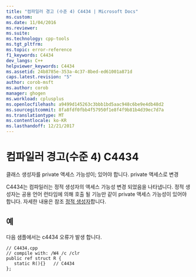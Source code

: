 ```yaml
---
title: "컴파일러 경고 (수준 4) C4434 | Microsoft Docs"
ms.custom: 
ms.date: 11/04/2016
ms.reviewer: 
ms.suite: 
ms.technology: cpp-tools
ms.tgt_pltfrm: 
ms.topic: error-reference
f1_keywords: C4434
dev_langs: C++
helpviewer_keywords: C4434
ms.assetid: 24b8785e-353a-4c37-8bed-ed61001a871d
caps.latest.revision: "5"
author: corob-msft
ms.author: corob
manager: ghogen
ms.workload: cplusplus
ms.openlocfilehash: a9499d145263c3bbb1bd5aac948c6be9e4db48d2
ms.sourcegitcommit: 8fa8fdf0fbb4f57950f1e8f4f9b81b4d39ec7d7a
ms.translationtype: MT
ms.contentlocale: ko-KR
ms.lasthandoff: 12/21/2017
---
```

# <a name="compiler-warning-level-4-c4434"></a>컴파일러 경고(수준 4) C4434
클래스 생성자를 private 액세스 가능성이; 있어야 합니다. private 액세스로 변경  
  
 C4434는 컴파일러는 정적 생성자의 액세스 가능성 변경 되었음을 나타냅니다. 정적 생성자는 공용 언어 런타임에 의해 호출 될 기능만 같이 private 액세스 가능성이 있어야 합니다. 자세한 내용은 참조 [정적 생성자](../../dotnet/how-to-define-and-consume-classes-and-structs-cpp-cli.md#BKMK_Static_constructors)합니다.  
  
## <a name="example"></a>예  
 다음 샘플에서는 c4434 오류가 발생 합니다.  
  
```  
// C4434.cpp  
// compile with: /W4 /c /clr  
public ref struct R {  
   static R(){}   // C4434  
};  
```